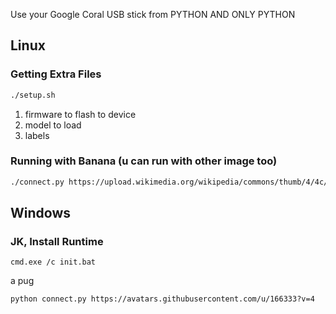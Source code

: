 Use your Google Coral USB stick from PYTHON AND ONLY PYTHON

## Linux
### Getting Extra Files
```bash
./setup.sh
```
1. firmware to flash to device
2. model to load
3. labels

### Running with Banana (u can run with other image too)

```bash
./connect.py https://upload.wikimedia.org/wikipedia/commons/thumb/4/4c/Bananas.jpg/1600px-Bananas.jpg
```

## Windows
### JK, Install Runtime
```batch
cmd.exe /c init.bat
```
a pug
```batch
python connect.py https://avatars.githubusercontent.com/u/166333?v=4
```

